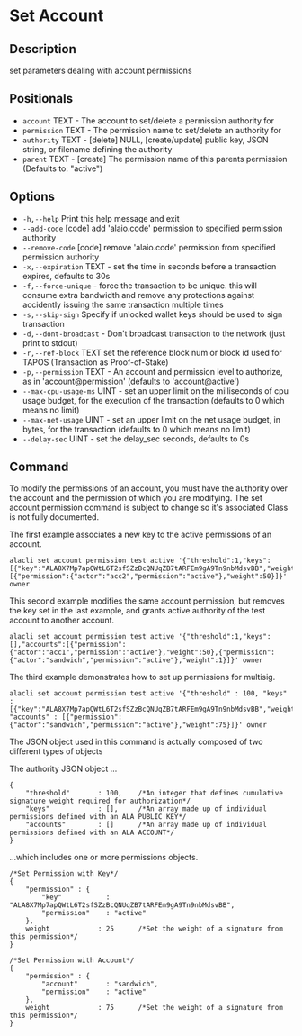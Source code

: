# Set Account
## Description

set parameters dealing with account permissions

## Positionals

* `account` TEXT - The account to set/delete a permission authority for
* `permission` TEXT - The permission name to set/delete an authority for
* `authority` TEXT - [delete] NULL, [create/update] public key, JSON string, or filename defining the authority
* `parent` TEXT - [create] The permission name of this parents permission (Defaults to: "active")

## Options

* `-h,--help` Print this help message and exit
* `--add-code` [code] add 'alaio.code' permission to specified permission authority
* `--remove-code` [code] remove 'alaio.code' permission from specified permission authority
* `-x,--expiration` TEXT - set the time in seconds before a transaction expires, defaults to 30s
* `-f,--force-unique` - force the transaction to be unique. this will consume extra bandwidth and remove any protections against accidently issuing the same transaction multiple times
* `-s,--skip-sign` Specify if unlocked wallet keys should be used to sign transaction
* `-d,--dont-broadcast` - Don't broadcast transaction to the network (just print to stdout)
* `-r,--ref-block` TEXT set the reference block num or block id used for TAPOS (Transaction as Proof-of-Stake)
* `-p,--permission` TEXT - An account and permission level to authorize, as in 'account@permission' (defaults to 'account@active')
* `--max-cpu-usage-ms` UINT - set an upper limit on the milliseconds of cpu usage budget, for the execution of the transaction (defaults to 0 which means no limit)
* `--max-net-usage` UINT - set an upper limit on the net usage budget, in bytes, for the transaction (defaults to 0 which means no limit)
* `--delay-sec` UINT - set the delay_sec seconds, defaults to 0s

## Command

To modify the permissions of an account, you must have the authority over the account and the permission of which you are modifying. The set account permission command is subject to change so it's associated Class is not fully documented.

The first example associates a new key to the active permissions of an account.

    alacli set account permission test active '{"threshold":1,"keys":[{"key":"ALA8X7Mp7apQWtL6T2sfSZzBcQNUqZB7tARFEm9gA9Tn9nbMdsvBB","weight":1}],"accounts":[{"permission":{"actor":"acc2","permission":"active"},"weight":50}]}' owner

This second example modifies the same account permission, but removes the key set in the last example, and grants active authority of the test account to another account.

    alacli set account permission test active '{"threshold":1,"keys":[],"accounts":[{"permission":{"actor":"acc1","permission":"active"},"weight":50},{"permission":{"actor":"sandwich","permission":"active"},"weight":1}]}' owner

The third example demonstrates how to set up permissions for multisig.

    alacli set account permission test active '{"threshold" : 100, "keys" : [{"key":"ALA8X7Mp7apQWtL6T2sfSZzBcQNUqZB7tARFEm9gA9Tn9nbMdsvBB","weight":25}], "accounts" : [{"permission":{"actor":"sandwich","permission":"active"},"weight":75}]}' owner

The JSON object used in this command is actually composed of two different types of objects

The authority JSON object ...

    {
        "threshold"       : 100,    /*An integer that defines cumulative signature weight required for authorization*/
        "keys"            : [],     /*An array made up of individual permissions defined with an ALA PUBLIC KEY*/
        "accounts"        : []      /*An array made up of individual permissions defined with an ALA ACCOUNT*/
    }

...which includes one or more permissions objects.

    /*Set Permission with Key*/
    {
        "permission" : {
            "key"           : "ALA8X7Mp7apQWtL6T2sfSZzBcQNUqZB7tARFEm9gA9Tn9nbMdsvBB",
            "permission"    : "active"
        },
        weight            : 25      /*Set the weight of a signature from this permission*/
    }

    /*Set Permission with Account*/
    {
        "permission" : {
            "account"       : "sandwich",
            "permission"    : "active"
        },
        weight            : 75      /*Set the weight of a signature from this permission*/
    }